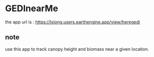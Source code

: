 # GEDInearMe
the app url is :
https://lxiong.users.earthengine.app/view/heregedi
## note
use this app to track canopy height and biomass near a given location.
